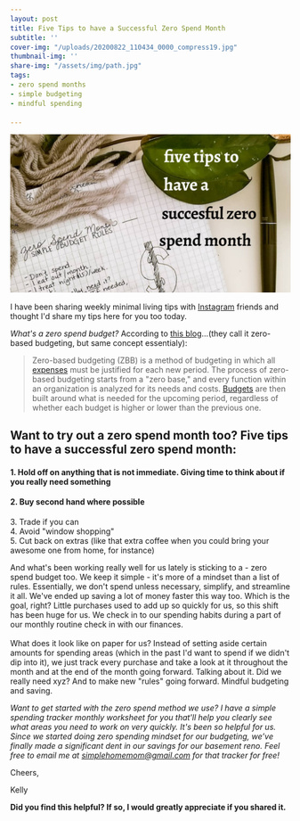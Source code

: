 ```yaml
---
layout: post
title: Five Tips to have a Successful Zero Spend Month
subtitle: ''
cover-img: "/uploads/20200822_110434_0000_compress19.jpg"
thumbnail-img: ''
share-img: "/assets/img/path.jpg"
tags:
- zero spend months
- simple budgeting
- mindful spending

---
```

![Zero spend budget rules in my planner.](/uploads/20200519_151824_0000-1.png "budget")

I have been sharing weekly minimal living tips with [Instagram](https://www.instagram.com/eastcoastkelly/) friends and thought I'd share my tips here for you too today.

_What's a zero spend budget?_ According to [this blog](https://www.investopedia.com/terms/z/zbb.asp)...(they call it zero-based budgeting, but same concept essentialy):

> Zero-based budgeting (ZBB) is a method of budgeting in which all [expenses](https://www.investopedia.com/terms/e/expense.asp) must be justified for each new period. The process of zero-based budgeting starts from a "zero base," and every function within an organization is analyzed for its needs and costs. [Budgets](https://www.investopedia.com/terms/b/budget.asp) are then built around what is needed for the upcoming period, regardless of whether each budget is higher or lower than the previous one.

## Want to try out a zero spend month too? Five tips to have a successful zero spend month:

#### 1. Hold off on anything that is not immediate. Giving time to think about if you really need something

#### 2. Buy second hand where possible⁣⁣⁣

3\. Trade if you can  
4\. Avoid "window shopping"⁣⁣⁣  
5\. Cut back on extras (like that extra coffee when you could bring your awesome one from home, for instance)⁣⁣⁣

And what's been working really well for us lately is sticking to a - zero spend budget too. We keep it simple - it's more of a mindset than a list of rules. Essentially, we don't spend unless necessary, simplify, and streamline it all.⁣ We've ended up saving a lot of money faster this way too. Which is the goal, right? Little purchases used to add up so quickly for us, so this shift has been huge for us.⁣⁣ We check in to our spending habits during a part of our monthly routine check in with our finances.  
⁣⁣  
What does it look like on paper for us? Instead of setting aside certain amounts for spending areas (which in the past I'd want to spend if we didn't dip into it), we just track every purchase and take a look at it throughout the month and at the end of the month going forward. Talking about it. Did we really need xyz? And to make new "rules" going forward. Mindful budgeting and saving.

_Want to get started with the zero spend method we use? I have a simple spending tracker monthly worksheet for you that'll help you clearly see what areas you need to work on very quickly. It's been so helpful for us. Since we started doing zero spending mindset for our budgeting, we’ve finally made a significant dent in our savings for our basement reno. Feel free to email me at_ [_simplehomemom@gmail.com_](mailto:eastcoastkellyb@gmail.com) _for that tracker for free!_

Cheers,

Kelly

**Did you find this helpful? If so, I would greatly appreciate if you shared it.**
